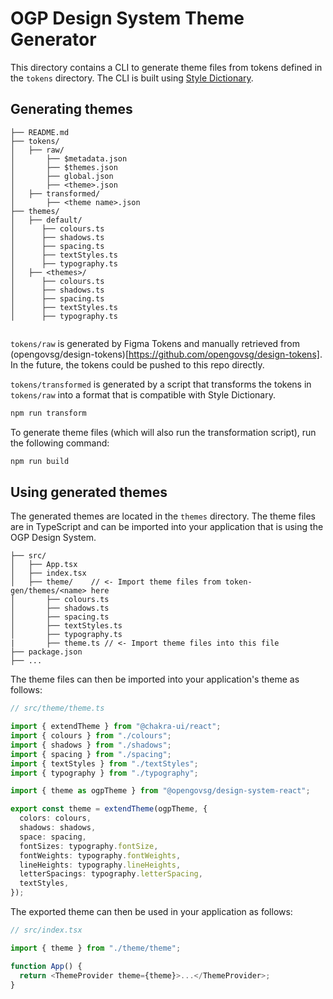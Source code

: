 # OGP Design System Theme Generator

This directory contains a CLI to generate theme files from tokens defined in the `tokens` directory.
The CLI is built using [Style Dictionary](https://amzn.github.io/style-dictionary/#/).

## Generating themes

```
├── README.md
├── tokens/
│   ├── raw/
│       ├── $metadata.json
│       ├── $themes.json
│       ├── global.json
│       ├── <theme>.json
│   ├── transformed/
│       ├── <theme name>.json
├── themes/
│   ├── default/
│      ├── colours.ts
│      ├── shadows.ts
│      ├── spacing.ts
│      ├── textStyles.ts
│      ├── typography.ts
│   ├── <themes>/
│      ├── colours.ts
│      ├── shadows.ts
│      ├── spacing.ts
│      ├── textStyles.ts
│      ├── typography.ts


```

`tokens/raw` is generated by Figma Tokens and manually retrieved from (opengovsg/design-tokens)[https://github.com/opengovsg/design-tokens].
In the future, the tokens could be pushed to this repo directly.

`tokens/transformed` is generated by a script that transforms the tokens in `tokens/raw` into a format that is compatible with Style Dictionary.

```bash
npm run transform
```

To generate theme files (which will also run the transformation script), run the following command:

```bash
npm run build
```

## Using generated themes

The generated themes are located in the `themes` directory. The theme files are in TypeScript and can be imported into your application that is using the OGP Design System.

```
├── src/
│   ├── App.tsx
│   ├── index.tsx
│   ├── theme/    // <- Import theme files from token-gen/themes/<name> here
│       ├── colours.ts
│       ├── shadows.ts
│       ├── spacing.ts
│       ├── textStyles.ts
│       ├── typography.ts
|       ├── theme.ts // <- Import theme files into this file
├── package.json
├── ...
```

The theme files can then be imported into your application's theme as follows:

```typescript
// src/theme/theme.ts

import { extendTheme } from "@chakra-ui/react";
import { colours } from "./colours";
import { shadows } from "./shadows";
import { spacing } from "./spacing";
import { textStyles } from "./textStyles";
import { typography } from "./typography";

import { theme as ogpTheme } from "@opengovsg/design-system-react";

export const theme = extendTheme(ogpTheme, {
  colors: colours,
  shadows: shadows,
  space: spacing,
  fontSizes: typography.fontSize,
  fontWeights: typography.fontWeights,
  lineHeights: typography.lineHeights,
  letterSpacings: typography.letterSpacing,
  textStyles,
});
```

The exported theme can then be used in your application as follows:

```typescript
// src/index.tsx

import { theme } from "./theme/theme";

function App() {
  return <ThemeProvider theme={theme}>...</ThemeProvider>;
}
```
